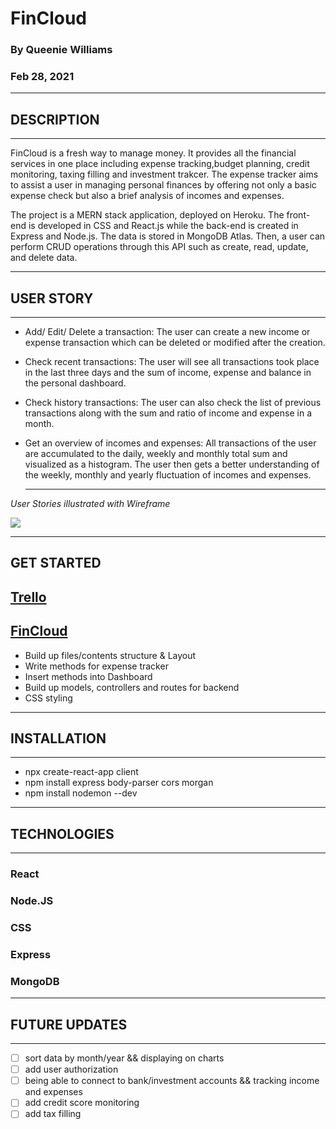# **FinCloud**

### **By Queenie Williams**

### **Feb 28, 2021**

---

## **DESCRIPTION**

---

FinCloud is a fresh way to manage money. It provides all the financial services in one place including expense tracking,budget planning, credit monitoring, taxing filling and investment trakcer. The expense tracker aims to assist a user in managing personal finances by offering not only a basic expense check but also a brief analysis of incomes and expenses.

The project is a MERN stack application, deployed on Heroku. The front-end is developed in CSS and React.js while the back-end is created in Express and Node.js. The data is stored in MongoDB Atlas. Then, a user can perform CRUD operations through this API such as create, read, update, and delete data.

---

## **USER STORY**

---

- Add/ Edit/ Delete a transaction: The user can create a new income or expense transaction which can be deleted or modified after the creation.

- Check recent transactions: The user will see all transactions took place in the last three days and the sum of income, expense and balance in the personal dashboard.

- Check history transactions: The user can also check the list of previous transactions along with the sum and ratio of income and expense in a month.

- Get an overview of incomes and expenses: All transactions of the user are accumulated to the daily, weekly and monthly total sum and visualized as a histogram. The user then gets a better understanding of the weekly, monthly and yearly fluctuation of incomes and expenses.
  ***

_User Stories illustrated with Wireframe_

![](https://i.ibb.co/s20R6BH/Blank-diagram.png>)

---

## **GET STARTED**

## **[Trello](https://trello.com/b/cYPYjPvp/fincloud)**

## **[FinCloud](http://localhost:3000)**

- Build up files/contents structure & Layout
- Write methods for expense tracker
- Insert methods into Dashboard
- Build up models, controllers and routes for backend
- CSS styling

---

## **INSTALLATION**

---

- npx create-react-app client
- npm install express body-parser cors morgan
- npm install nodemon --dev

---

## **TECHNOLOGIES**

---

### **React**

### **Node.JS**

### **CSS**

### **Express**

### **MongoDB**

---

## **FUTURE UPDATES**

---

- [ ] sort data by month/year && displaying on charts
- [ ] add user authorization
- [ ] being able to connect to bank/investment accounts && tracking income and expenses
- [ ] add credit score monitoring
- [ ] add tax filling
